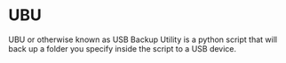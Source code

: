 # UBU
UBU or otherwise known as USB Backup Utility is a python script that will back up a folder you specify inside the script to a USB device.
